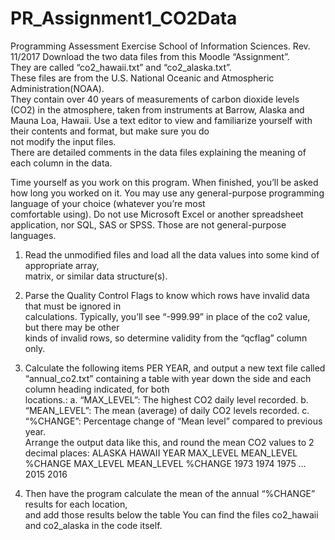 # PR_Assignment1_CO2Data
 
Programming	Assessment	Exercise
School	of	Information	Sciences.		Rev. 11/2017
Download	the	two	data	files from	this	Moodle	“Assignment”.		
They	are	called	“co2_hawaii.txt”	and	“co2_alaska.txt”.		
These	files	are	from	the	U.S.	National	Oceanic	and	Atmospheric	Administration(NOAA).		
They	contain	over	40	years	of	measurements	of	carbon	dioxide	levels	(CO2)	in	the	
atmosphere,	taken	from	instruments	at	Barrow,	Alaska	and	Mauna	Loa,	Hawaii.
Use	a	text	editor	to	view	and	familiarize	yourself	with their contents	and	format,	but	make	sure	you	do	
not	modify	the	input	files.		
There	are	detailed	comments	in the	data files	explaining	the	meaning	of	each	column	in	the	data.

Time	yourself	as	you	work	on	this	program.		When	finished,	you’ll	be	asked	how	long	you	
worked	on	it.
You	may	use any	general-purpose	programming	language	of	your	choice (whatever	you’re	most	
comfortable	using).		Do	not	use	Microsoft	Excel	or	another	spreadsheet	application,	nor SQL,
SAS	or	SPSS.		Those	are not	general-purpose	languages.

1. Read	the	unmodified	files and	load all	the	data values	into	some	kind	of	appropriate	array,	
matrix, or	similar	data	structure(s).
2. Parse	the	Quality	Control	Flags to	know	which	rows	have	invalid	data	that	must	be	ignored	in	
calculations.	Typically,	you’ll	see	“-999.99”	in	place	of	the	co2	value,	but	there	may	be	other	
kinds	of	invalid	rows,	so	determine	validity	from	the	“qcflag” column	only.
3. Calculate	the	following	items	PER	YEAR,	and	output	a	new	text	file called	“annual_co2.txt”
containing	a table	with	year	down	the	side	and	each	column	heading	indicated,	for	both	
locations.:
a. “MAX_LEVEL”:		The	highest CO2 daily	level	recorded.
b. “MEAN_LEVEL”:		The	mean	(average)	of daily	CO2 levels recorded.
c. “%CHANGE”:	Percentage	change	of	“Mean	level”	compared	to	previous	year.	
Arrange the	output	data	like	this,	and	round	the	mean	CO2	values to	2	decimal	places:
ALASKA HAWAII
YEAR MAX_LEVEL MEAN_LEVEL %CHANGE MAX_LEVEL MEAN_LEVEL %CHANGE
1973
1974
1975
…
2015
2016

4. Then	have	the	program	calculate	the	mean	of	the	annual	“%CHANGE” results	for	each	location,	
and	add	those	results	below	the	table
You can find the files co2_hawaii and co2_alaska in the code itself.